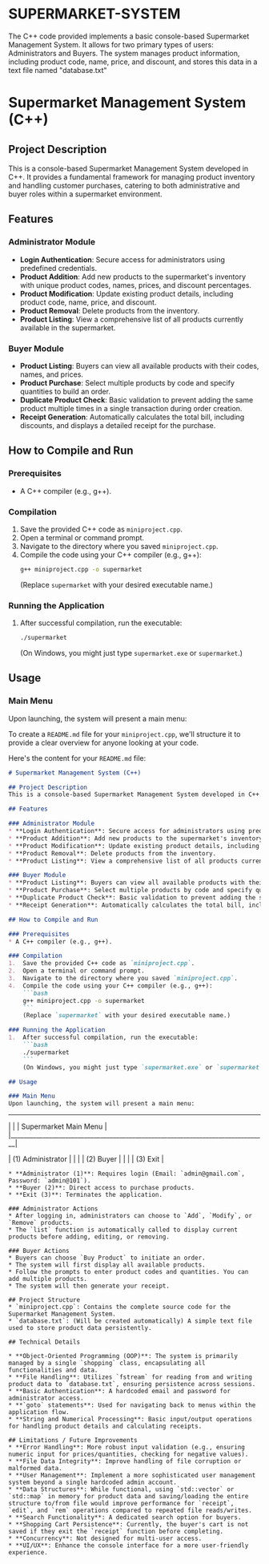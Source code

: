# SUPERMARKET-SYSTEM
The C++ code provided implements a basic console-based Supermarket Management System. It allows for two primary types of users: Administrators and Buyers. The system manages product information, including product code, name, price, and discount, and stores this data in a text file named "database.txt"
# Supermarket Management System (C++)

## Project Description
This is a console-based Supermarket Management System developed in C++. It provides a fundamental framework for managing product inventory and handling customer purchases, catering to both administrative and buyer roles within a supermarket environment.

## Features

### Administrator Module
* **Login Authentication**: Secure access for administrators using predefined credentials.
* **Product Addition**: Add new products to the supermarket's inventory with unique product codes, names, prices, and discount percentages.
* **Product Modification**: Update existing product details, including product code, name, price, and discount.
* **Product Removal**: Delete products from the inventory.
* **Product Listing**: View a comprehensive list of all products currently available in the supermarket.

### Buyer Module
* **Product Listing**: Buyers can view all available products with their codes, names, and prices.
* **Product Purchase**: Select multiple products by code and specify quantities to build an order.
* **Duplicate Product Check**: Basic validation to prevent adding the same product multiple times in a single transaction during order creation.
* **Receipt Generation**: Automatically calculates the total bill, including discounts, and displays a detailed receipt for the purchase.

## How to Compile and Run

### Prerequisites
* A C++ compiler (e.g., g++).

### Compilation
1.  Save the provided C++ code as `miniproject.cpp`.
2.  Open a terminal or command prompt.
3.  Navigate to the directory where you saved `miniproject.cpp`.
4.  Compile the code using your C++ compiler (e.g., g++):
    ```bash
    g++ miniproject.cpp -o supermarket
    ```
    (Replace `supermarket` with your desired executable name.)

### Running the Application
1.  After successful compilation, run the executable:
    ```bash
    ./supermarket
    ```
    (On Windows, you might just type `supermarket.exe` or `supermarket`.)

## Usage

### Main Menu
Upon launching, the system will present a main menu:

To create a `README.md` file for your `miniproject.cpp`, we'll structure it to provide a clear overview for anyone looking at your code.

Here's the content for your `README.md` file:

```markdown
# Supermarket Management System (C++)

## Project Description
This is a console-based Supermarket Management System developed in C++. It provides a fundamental framework for managing product inventory and handling customer purchases, catering to both administrative and buyer roles within a supermarket environment.

## Features

### Administrator Module
* **Login Authentication**: Secure access for administrators using predefined credentials.
* **Product Addition**: Add new products to the supermarket's inventory with unique product codes, names, prices, and discount percentages.
* **Product Modification**: Update existing product details, including product code, name, price, and discount.
* **Product Removal**: Delete products from the inventory.
* **Product Listing**: View a comprehensive list of all products currently available in the supermarket.

### Buyer Module
* **Product Listing**: Buyers can view all available products with their codes, names, and prices.
* **Product Purchase**: Select multiple products by code and specify quantities to build an order.
* **Duplicate Product Check**: Basic validation to prevent adding the same product multiple times in a single transaction during order creation.
* **Receipt Generation**: Automatically calculates the total bill, including discounts, and displays a detailed receipt for the purchase.

## How to Compile and Run

### Prerequisites
* A C++ compiler (e.g., g++).

### Compilation
1.  Save the provided C++ code as `miniproject.cpp`.
2.  Open a terminal or command prompt.
3.  Navigate to the directory where you saved `miniproject.cpp`.
4.  Compile the code using your C++ compiler (e.g., g++):
    ```bash
    g++ miniproject.cpp -o supermarket
    ```
    (Replace `supermarket` with your desired executable name.)

### Running the Application
1.  After successful compilation, run the executable:
    ```bash
    ./supermarket
    ```
    (On Windows, you might just type `supermarket.exe` or `supermarket`.)

## Usage

### Main Menu
Upon launching, the system will present a main menu:
```
_________________________________________________________________________________
|                                                                                |
|                              Supermarket Main Menu                             |
|________________________________________________________________________________|

|                        (1) Administrator                     |
|                                                              |
|                        (2) Buyer                             |
|                                                              |
|                        (3) Exit                              |
```
* **Administrator (1)**: Requires login (Email: `admin@gmail.com`, Password: `admin@101`).
* **Buyer (2)**: Direct access to purchase products.
* **Exit (3)**: Terminates the application.

### Administrator Actions
* After logging in, administrators can choose to `Add`, `Modify`, or `Remove` products.
* The `list` function is automatically called to display current products before adding, editing, or removing.

### Buyer Actions
* Buyers can choose `Buy Product` to initiate an order.
* The system will first display all available products.
* Follow the prompts to enter product codes and quantities. You can add multiple products.
* The system will then generate your receipt.

## Project Structure
* `miniproject.cpp`: Contains the complete source code for the Supermarket Management System.
* `database.txt`: (Will be created automatically) A simple text file used to store product data persistently.

## Technical Details

* **Object-Oriented Programming (OOP)**: The system is primarily managed by a single `shopping` class, encapsulating all functionalities and data.
* **File Handling**: Utilizes `fstream` for reading from and writing product data to `database.txt`, ensuring persistence across sessions.
* **Basic Authentication**: A hardcoded email and password for administrator access.
* **`goto` statements**: Used for navigating back to menus within the application flow.
* **String and Numerical Processing**: Basic input/output operations for handling product details and calculating receipts.

## Limitations / Future Improvements
* **Error Handling**: More robust input validation (e.g., ensuring numeric input for prices/quantities, checking for negative values).
* **File Data Integrity**: Improve handling of file corruption or malformed data.
* **User Management**: Implement a more sophisticated user management system beyond a single hardcoded admin account.
* **Data Structures**: While functional, using `std::vector` or `std::map` in memory for product data and saving/loading the entire structure to/from file would improve performance for `receipt`, `edit`, and `rem` operations compared to repeated file reads/writes.
* **Search Functionality**: A dedicated search option for buyers.
* **Shopping Cart Persistence**: Currently, the buyer's cart is not saved if they exit the `receipt` function before completing.
* **Concurrency**: Not designed for multi-user access.
* **UI/UX**: Enhance the console interface for a more user-friendly experience.
```
